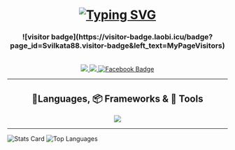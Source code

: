 
<h1 align='center'>
  <a href="https://git.io/typing-svg">
    <img src="https://readme-typing-svg.demolab.com?font=Fira+Code&size=35&color=22A4F7&width=750&height=70&duration=6000&lines=Hi%2C+I%27am+Svilen+Ivanov.;Passioned+python+dev+from+Bulgaria!" alt="Typing SVG" />
  </a>
</h1>

<h3 align="center">![visitor badge](https://visitor-badge.laobi.icu/badge?page_id=Svilkata88.visitor-badge&left_text=MyPageVisitors)</h3>

<br/>

<div align='center'>
  <a href="mailto:ivanovsvilen88@gmail.com">
    <img src="https://img.shields.io/badge/Gmail-222222?style=for-the-badge&logo=gmail&logoColor=red"/>
  </a>
  <a href="https://www.linkedin.com/in/svilen-ivanov-31921398/">
    <img src="https://img.shields.io/badge/LinkedIn-0077B5?style=for-the-badge&logo=LinkedIn&logoColor=white"/>
  </a>
  <a href="https://www.facebook.com/svilen.ivanov.794">
    <img src="https://img.shields.io/badge/Facebook-1877F2?style=for-the-badge&logo=Facebook&logoColor=white" alt="Facebook Badge"/>
  </a>
</div>

<hr/>

<h2 align='center'> 📱Languages, 📦 Frameworks & 🔧 Tools</h2>

<p align="center">
  <a href="https://skillicons.dev">
    <img src="https://skillicons.dev/icons?i=git,js,mysql,postgres,docker,html,css,py,django" />
  </a>
</p>

<hr/>

![Stats Card](https://github-readme-stats.vercel.app/api?username=Svilkata88&theme=tokyonight&show_icons=true&cache_seconds=3600 )
![Top Languages](https://github-readme-stats.vercel.app/api/top-langs/?username=Svilkata88&layout=compact&theme=tokyonight)






